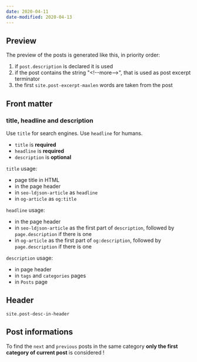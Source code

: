 ```yaml
---
date: 2020-04-11
date-modified: 2020-04-13
---
```


## Preview

The preview of the posts is generated like this, in priority order:

1. if `post.description` is declared it is used
2. if the post contains the string "&lt;!--more-->", that is used as post excerpt terminator
3. the first `site.post-excerpt-maxlen` words are taken from the post

## Front matter

### title, headline and description

Use `title` for search engines.
Use `headline` for humans.

* `title` is **required**
* `headline` is **required**
* `description` is **optional**

`title` usage:

* page title in HTML
* in the page header
* in `seo-ldjson-article` as `headline`
* in `og-article` as `og:title`

`headline` usage:

* in the page header
* in `seo-ldjson-article` as the first part of `description`, followed by `page.description` if there is one
* in `og-article` as the first part of `og:description`, followed by `page.description` if there is one

`description` usage:

* in page header
* in `tags` and `categories` pages
* in `Posts` page

## Header

`site.post-desc-in-header`

## Post informations

To find the `next` and `previous` posts in the same category **only the first category of current post** is considered !

